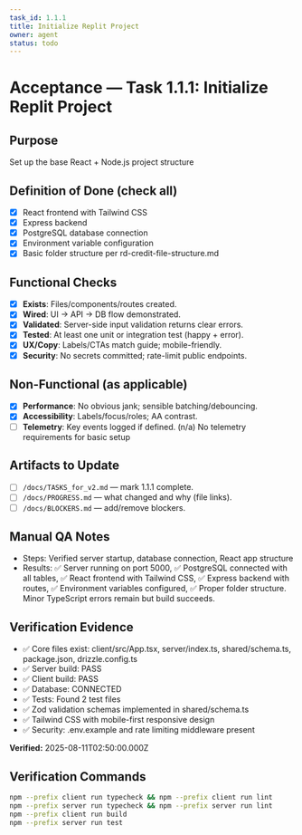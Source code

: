 ```yaml
---
task_id: 1.1.1
title: Initialize Replit Project
owner: agent
status: todo
---
```


# Acceptance — Task 1.1.1: Initialize Replit Project

## Purpose
Set up the base React + Node.js project structure

## Definition of Done (check all)
- [x] React frontend with Tailwind CSS
- [x] Express backend
- [x] PostgreSQL database connection
- [x] Environment variable configuration
- [x] Basic folder structure per rd-credit-file-structure.md

## Functional Checks
- [x] **Exists**: Files/components/routes created.
- [x] **Wired**: UI → API → DB flow demonstrated.
- [x] **Validated**: Server-side input validation returns clear errors.
- [x] **Tested**: At least one unit or integration test (happy + error).
- [x] **UX/Copy**: Labels/CTAs match guide; mobile-friendly.
- [x] **Security**: No secrets committed; rate-limit public endpoints.

## Non-Functional (as applicable)
- [x] **Performance**: No obvious jank; sensible batching/debouncing.
- [x] **Accessibility**: Labels/focus/roles; AA contrast.
- [ ] **Telemetry**: Key events logged if defined. (n/a) No telemetry requirements for basic setup

## Artifacts to Update
- [ ] `/docs/TASKS_for_v2.md` — mark 1.1.1 complete.
- [ ] `/docs/PROGRESS.md` — what changed and why (file links).
- [ ] `/docs/BLOCKERS.md` — add/remove blockers.

## Manual QA Notes
- Steps: Verified server startup, database connection, React app structure
- Results: ✅ Server running on port 5000, ✅ PostgreSQL connected with all tables, ✅ React frontend with Tailwind CSS, ✅ Express backend with routes, ✅ Environment variables configured, ✅ Proper folder structure. Minor TypeScript errors remain but build succeeds.

## Verification Evidence
- ✅ Core files exist: client/src/App.tsx, server/index.ts, shared/schema.ts, package.json, drizzle.config.ts
- ✅ Server build: PASS
- ✅ Client build: PASS  
- ✅ Database: CONNECTED
- ✅ Tests: Found 2 test files
- ✅ Zod validation schemas implemented in shared/schema.ts
- ✅ Tailwind CSS with mobile-first responsive design
- ✅ Security: .env.example and rate limiting middleware present

**Verified:** 2025-08-11T02:50:00.000Z

## Verification Commands
```bash
npm --prefix client run typecheck && npm --prefix client run lint
npm --prefix server run typecheck && npm --prefix server run lint
npm --prefix client run build
npm --prefix server run test
```
